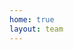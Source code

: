 ```yaml
---
home: true
layout: team
---
```


<!-- - [Yue Zhou](https://zytx121.github.io/) (Ph.D. 2024, Shanghai Jiao Tong University), PostDoc. at NTU. -->